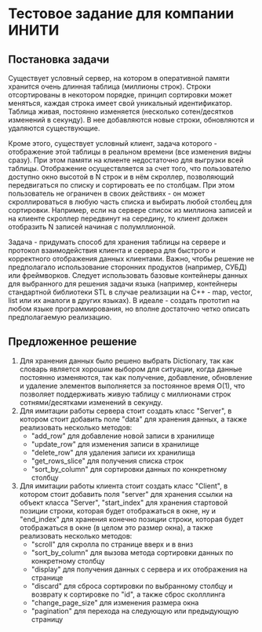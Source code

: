 # Тестовое задание для компании ИНИТИ

## Постановка задачи

Существует условный сервер, на котором в оперативной памяти хранится очень длинная таблица (миллионы строк).
Строки отсортированы в некотором порядке, принцип сортировки может меняться, каждая строка имеет свой уникальный идентификатор.
Таблица живая, постоянно изменяется (несколько сотен/десятков изменений в секунду). В нее добавляются новые строки, обновляются и удаляются существующие.

Кроме этого, существует условный клиент, задача которого - отображение этой таблицы в реальном времени (все изменения видны сразу). При этом памяти на клиенте недостаточно для выгрузки всей таблицы.
Отображение осуществляется за счет того, что пользователю доступно окно высотой в N строк и в нём скроллер, позволяющий передвигаться по списку и сортировать ее по столбцам. При этом пользователь не ограничен в своих действиях - он может скроллироваться в любую часть списка и выбирать любой столбец для сортировки. Например, если на сервере список из миллиона записей и на клиенте скроллер передвинут на середину, то клиент должен отобразить N записей начиная с полумллионной.

Задача - придумать способ для хранения таблицы на сервере и протокол взаимодействия клиента и сервера для быстрого и корректного отображения данных клиентами. Важно, чтобы решение не предполагало использование сторонних продуктов (например, СУБД) или фреймворков. Следует использовать базовые контейнеры данных для выбранного для решения задачи языка (например, контейнеры стандартной библиотеки STL в случае реализации на C++ - map, vector, list или их аналоги в других языках).
В идеале - создать прототип на любом языке программирования, но вполне достаточно четко описать предполагаемую реализацию.

## Предложенное решение

1. Для хранения данных было решено выбрать Dictionary, так как словарь является хорошим выбором для ситуации, когда данные постоянно изменяются, так как получение, добавление, обновление и удаление элементов выполняется за постоянное время O(1), что позволяет поддерживать живую таблицу с миллионами строк сотнями/десятками изменений в секунду.
2. Для имитации работы сервера стоит создать класс "Server", в котором стоит добавить поле "data" для хранения данных, а также реализовать несколько методов:
    - "add_row" для добавление новой записи в хранилище
    - "update_row" для изменения записи в хранилище
    - "delete_row" для удаления записи их хранилища
    - "get_rows_slice" для получения списка строк
    - "sort_by_column" для сортировки данных по конкретному столбцу
3. Для имитации работы клиента стоит создать класс "Client", в котором стоит добавить поля "server" для хранения ссылки на объект класса "Server", "start_index" для хранения стартовой позиции строки, которая будет отображаться в окне, ну и "end_index" для хранения конечно позиции строки, которая будет отображаться в окне (в целом это размер окна), а также реализовать несколько методов:
    - "scroll" для скролла по странице вверх и в вниз
    - "sort_by_column" для вызова метода сортировки данных по конкретному столбцу
    - "display" для получения данных с сервера и их отображения на странице
    - "discard" для сброса сортировки по выбранному столбцу и возврату к сортировке по "id", а также сброс сколллинга
    - "change_page_size" для изменения размера окна
    - "pagination" для перехода на следующую или предыдующую страницу
